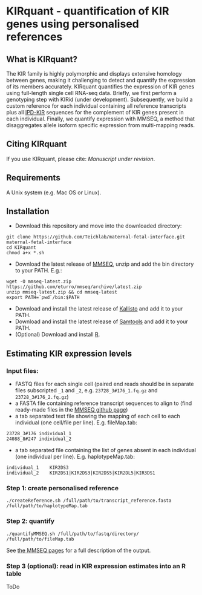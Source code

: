 # KIRquant - quantification of KIR genes using personalised references
## What is KIRquant?
The KIR family is highly polymorphic and displays extensive homology between genes, making it challenging to detect and quantify the expression of its members accurately. KIRquant quantifies the expression of KIR genes using full-length single cell RNA-seq data. Briefly, we first perform a genotyping step with KIRid (under development). Subsequently, we build a custom reference for each individual containing all reference transcripts plus all [IPD-KIR](https://www.ebi.ac.uk/ipd/kir/) sequences for the complement of KIR genes present in each individual. Finally, we quantify expression with MMSEQ, a method that disaggregates allele isoform specific expression from multi-mapping reads.

## Citing KIRquant
If you use KIRquant, please cite: _Manuscript under revision_.

## Requirements

A Unix system (e.g. Mac OS or Linux).

## Installation

* Download this repository and move into the downloaded directory:
```
git clone https://github.com/Teichlab/maternal-fetal-interface.git maternal-fetal-interface
cd KIRquant
chmod a+x *.sh
```
* Download the latest release of [MMSEQ](https://github.com/eturro/mmseq), unzip and add the bin directory to your PATH. E.g.:
```
wget -O mmseq-latest.zip https://github.com/eturro/mmseq/archive/latest.zip
unzip mmseq-latest.zip && cd mmseq-latest
export PATH=`pwd`/bin:$PATH
```
* Download and install the latest release of [Kallisto](https://pachterlab.github.io/kallisto/) and add it to your PATH.
* Download and install the latest release of [Samtools](http://www.htslib.org) and add it to your PATH.
* (Optional) Download and install [R](https://cran.r-project.org).

## Estimating KIR expression levels
### Input files:
* FASTQ files for each single cell (paired end reads should be in separate files subscripted `_1` and `_2`, e.g. `23728_3#176_1.fq.gz` and `23728_3#176_2.fq.gz`)
* a FASTA file containing reference transcript sequences to align to (find ready-made files in the [MMSEQ github page](https://github.com/eturro/mmseq#reference-files))
* a tab separated text file showing the mapping of each cell to each individual (one cell/file per line). E.g. fileMap.tab:
```
23728_3#176	individual_1
24088_8#247	individual_2
```
* a tab separated file containing the list of genes absent in each individual (one individual per line). E.g. haplotypeMap.tab:
```
individual_1    KIR2DS3
individual_2    KIR2DS1|KIR2DS3|KIR2DS5|KIR2DL5|KIR3DS1
```
### Step 1: create personalised reference
    ./createReference.sh /full/path/to/transcript_reference.fasta /full/path/to/haplotypeMap.tab

### Step 2: quantify
    ./quantifyMMSEQ.sh /full/path/to/fastq/directory/ /full/path/to/fileMap.tab

See [the MMSEQ pages](https://github.com/eturro/mmseq#estimating-expression-levels) for a full description of the output.

### Step 3 (optional): read in KIR expression estimates into an R table 
ToDo

